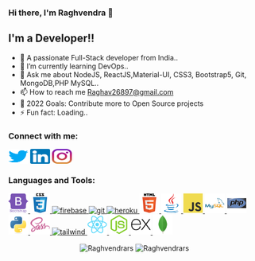 ### Hi there, I'm Raghvendra 👋

## I'm a Developer!!

- 🔭 A passionate Full-Stack developer from India..
- 🌱 I’m currently learning DevOps..
- 💬 Ask me about NodeJS, ReactJS,Material-UI, CSS3, Bootstrap5, Git, MongoDB,PHP MySQL..
- 📫 How to reach me Raghav26897@gmail.com
- 🥅 2022 Goals: Contribute more to Open Source projects
- ⚡ Fun fact: Loading.. 

<h3 align="left">Connect with me:</h3>
<p align="left">
<a href="https://twitter.com/vishen_raghav" target="blank"><img align="center" src="https://raw.githubusercontent.com/tanujdey7/tanujdey7/master/icon/twitter.svg" alt="tanujdey7" height="30" width="40" /></a>
<a href="https://www.linkedin.com/in/raghvendra-singh-a14109154/" target="blank"><img align="center" src="https://raw.githubusercontent.com/tanujdey7/tanujdey7/master/icon/linkedin.svg" alt="tanujdey7" height="30" width="40" /></a>
<a href="https://instagram.com/__raghvendra_" target="blank"><img align="center" src="https://raw.githubusercontent.com/tanujdey7/tanujdey7/master/icon/instagram.svg" alt="tanujdey7" height="30" width="40" /></a>


<h3 align="left">Languages and Tools:</h3>
<p align="left"> <a href="https://getbootstrap.com" target="_blank"> <img src="https://raw.githubusercontent.com/devicons/devicon/master/icons/bootstrap/bootstrap-plain-wordmark.svg" alt="bootstrap" width="40" height="40"/> </a> <a href="https://www.w3schools.com/css/" target="_blank"> <img src="https://raw.githubusercontent.com/devicons/devicon/master/icons/css3/css3-original-wordmark.svg" alt="css3" width="40" height="40"/> </a> <a href="https://firebase.google.com/" target="_blank"> <img src="https://www.vectorlogo.zone/logos/firebase/firebase-icon.svg" alt="firebase" width="40" height="40"/> </a> <a href="https://git-scm.com/" target="_blank"> <img src="https://www.vectorlogo.zone/logos/git-scm/git-scm-icon.svg" alt="git" width="40" height="40"/> </a> <a href="https://heroku.com" target="_blank"> <img src="https://www.vectorlogo.zone/logos/heroku/heroku-icon.svg" alt="heroku" width="40" height="40"/> </a> <a href="https://www.w3.org/html/" target="_blank"> <img src="https://raw.githubusercontent.com/devicons/devicon/master/icons/html5/html5-original-wordmark.svg" alt="html5" width="40" height="40"/> </a> <a href="https://www.java.com" target="_blank"> <img src="https://raw.githubusercontent.com/devicons/devicon/master/icons/java/java-original.svg" alt="java" width="40" height="40"/> </a> <a href="https://developer.mozilla.org/en-US/docs/Web/JavaScript" target="_blank"> <img src="https://raw.githubusercontent.com/devicons/devicon/master/icons/javascript/javascript-original.svg" alt="javascript" width="40" height="40"/> </a> <a href="https://www.mysql.com/" target="_blank"> <img src="https://raw.githubusercontent.com/devicons/devicon/master/icons/mysql/mysql-original-wordmark.svg" alt="mysql" width="40" height="40"/> </a> <a href="https://www.php.net" target="_blank"> <img src="https://raw.githubusercontent.com/devicons/devicon/master/icons/php/php-original.svg" alt="php" width="40" height="40"/> </a> <a href="https://www.python.org" target="_blank"> <img src="https://raw.githubusercontent.com/devicons/devicon/master/icons/python/python-original.svg" alt="python" width="40" height="40"/> </a> <a href="https://sass-lang.com" target="_blank"> <img src="https://raw.githubusercontent.com/devicons/devicon/master/icons/sass/sass-original.svg" alt="sass" width="40" height="40"/> </a> <a href="https://tailwindcss.com/" target="_blank"> <img src="https://www.vectorlogo.zone/logos/tailwindcss/tailwindcss-icon.svg" alt="tailwind" width="40" height="40"/> </a><a href="https://reactjs.org/" target="_blank"> <img src="https://github.com/devicons/devicon/blob/master/icons/react/react-original.svg" alt="tailwind" width="40" height="40"/> </a>
<a href="https://nodejs.org/" target="_blank"> <img src="https://github.com/devicons/devicon/blob/master/icons/nodejs/nodejs-original.svg" alt="tailwind" width="40" height="40"/> </a><a href="https://expressjs.com/" target="_blank"> <img src="https://github.com/devicons/devicon/blob/master/icons/express/express-original.svg" alt="tailwind" width="40" height="40"/> </a>
 <a href="https://mongodb.com/" target="_blank"> <img src="https://github.com/devicons/devicon/blob/master/icons/mongodb/mongodb-original.svg" alt="tailwind" width="40" height="40"/> </a>
</p> 
<p align="center">&nbsp;<img align="center" src="https://github-readme-stats.vercel.app/api/top-langs?username=Raghvendrars&show_icons=true&locale=en&layout=compact" alt="Raghvendrars"/><!-- <img align="center" src="https://github-readme-stats.vercel.app/api?username=Raghvendrars&show_icons=true&locale=en" alt="Raghvendrars"/>-->
<img align="center" src="https://github-readme-streak-stats.herokuapp.com/?user=Raghvendrars&" alt="Raghvendrars" /></p>
 
